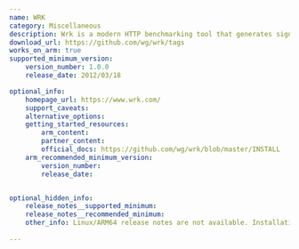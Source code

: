 ```yaml
---
name: WRK
category: Miscellaneous
description: Wrk is a modern HTTP benchmarking tool that generates significant load on web servers to evaluate their performance. It features a multi-threaded design and customizable request patterns, making it ideal for stress testing and analyzing server responses.
download_url: https://github.com/wg/wrk/tags
works_on_arm: true
supported_minimum_version:
    version_number: 1.0.0
    release_date: 2012/03/18

optional_info:
    homepage_url: https://www.wrk.com/
    support_caveats:
    alternative_options:
    getting_started_resources:
        arm_content: 
        partner_content: 
        official_docs: https://github.com/wg/wrk/blob/master/INSTALL
    arm_recommended_minimum_version:
        version_number: 
        release_date:


optional_hidden_info:
    release_notes__supported_minimum: 
    release_notes__recommended_minimum:
    other_info: Linux/ARM64 release notes are not available. Installation and testing are done manually using the released tar [file](https://github.com/wg/wrk/releases/tag/1.0.0).
    
---
```

